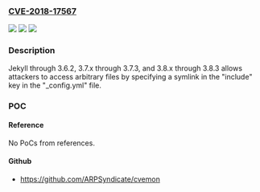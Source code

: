 ### [CVE-2018-17567](https://cve.mitre.org/cgi-bin/cvename.cgi?name=CVE-2018-17567)
![](https://img.shields.io/static/v1?label=Product&message=n%2Fa&color=blue)
![](https://img.shields.io/static/v1?label=Version&message=n%2Fa&color=blue)
![](https://img.shields.io/static/v1?label=Vulnerability&message=n%2Fa&color=brighgreen)

### Description

Jekyll through 3.6.2, 3.7.x through 3.7.3, and 3.8.x through 3.8.3 allows attackers to access arbitrary files by specifying a symlink in the "include" key in the "_config.yml" file.

### POC

#### Reference
No PoCs from references.

#### Github
- https://github.com/ARPSyndicate/cvemon

